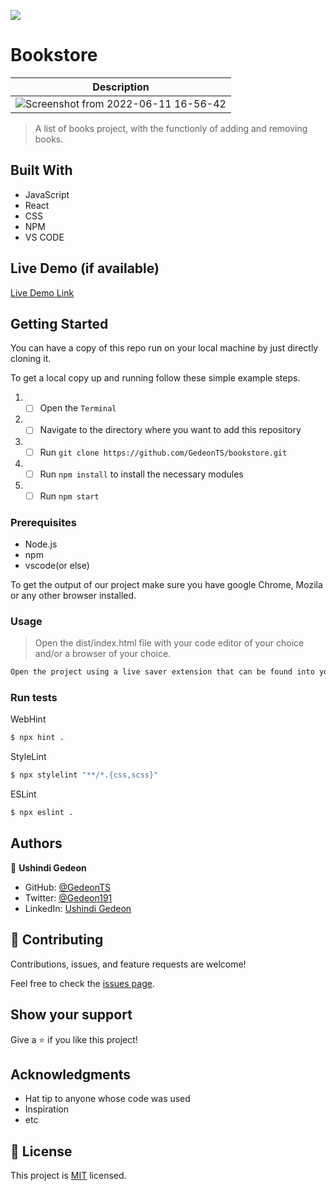 ![](https://img.shields.io/badge/Microverse-blueviolet)

# Bookstore

 |            Description              |
 |--------------------------------|
 |![Screenshot from 2022-06-11 16-56-42](https://user-images.githubusercontent.com/97834160/173193160-1496b5c2-ffed-43ab-b83d-f5c6e89357e0.png)

> A list of books project, with the functionly of adding and removing books.


## Built With

- JavaScript
- React
- CSS
- NPM
- VS CODE

## Live Demo (if available)

[Live Demo Link](https://bookstorets.netlify.app/)


## Getting Started

You can have a copy of this repo run on your local machine by just directly cloning it.

To get a local copy up and running follow these simple example steps.
1. - [ ] Open the `Terminal`
2. - [ ] Navigate to the directory where you want to add this repository
3. - [ ] Run `git clone https://github.com/GedeonTS/bookstore.git`
4. - [ ] Run `npm install` to install the necessary modules
5. - [ ] Run `npm start`

### Prerequisites
- Node.js
- npm
- vscode(or else)

To get the output of our project make sure you have google Chrome, Mozila or any other browser installed.
### Usage
> Open the dist/index.html file with your code editor of your choice and/or a browser of your choice.
```bash
Open the project using a live saver extension that can be found into your code editor.
```

### Run tests

WebHint
```bash
$ npx hint .
```

StyleLint
```bash
$ npx stylelint "**/*.{css,scss}"
```

ESLint
```bash
$ npx eslint .
```

## Authors

👤 **Ushindi Gedeon**

- GitHub: [@GedeonTS](https://github.com/GedeonTS)
- Twitter: [@Gedeon191](https://twitter.com/Gedeon191)
- LinkedIn: [Ushindi Gedeon](https://linkedin.com/in/ushindi-gedeon-73032a228)

## 🤝 Contributing

Contributions, issues, and feature requests are welcome!

Feel free to check the [issues page](../../issues/).

## Show your support

Give a ⭐️ if you like this project!

## Acknowledgments

- Hat tip to anyone whose code was used
- Inspiration
- etc

## 📝 License

This project is [MIT](./MIT.md) licensed.
